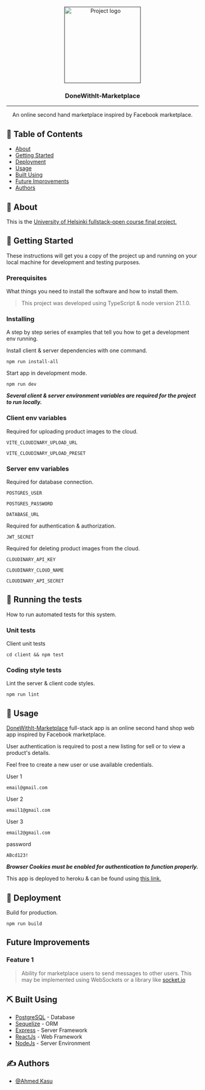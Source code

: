 <p align="center">
  <a href="" rel="noopener">
 <img width=200px height=200px src="https://i.imgur.com/6wj0hh6.jpg" alt="Project logo"></a>
</p>

<h3 align="center">DoneWithIt-Marketplace</h3>

---

<p align="center">  An online second hand marketplace inspired by Facebook marketplace.
    <br> 
</p>

## 📝 Table of Contents

- [About](#about)
- [Getting Started](#getting_started)
- [Deployment](#deployment)
- [Usage](#usage)
- [Built Using](#built_using)
- [Future Improvements](#future_improvements)
- [Authors](#authors)

## 🧐 About <a name = "about"></a>

This is the [University of Helsinki fullstack-open course final project.](https://github.com/fullstack-hy2020/misc/blob/master/project.md)

## 🏁 Getting Started <a name = "getting_started"></a>

These instructions will get you a copy of the project up and running on your local machine for development and testing purposes.

### Prerequisites

What things you need to install the software and how to install them.

> This project was developed using TypeScript & node version 21.1.0.

### Installing

A step by step series of examples that tell you how to get a development env running.

Install client & server dependencies with one command.

```
npm run install-all
```

Start app in development mode.

```
npm run dev
```

**_Several client & server environment variables are required for the project to run locally._**

### Client env variables

Required for uploading product images to the cloud.

```
VITE_CLOUDINARY_UPLOAD_URL
```

```
VITE_CLOUDINARY_UPLOAD_PRESET
```

### Server env variables

Required for database connection.

```
POSTGRES_USER
```

```
POSTGRES_PASSWORD
```

```
DATABASE_URL
```

Required for authentication & authorization.

```
JWT_SECRET
```

Required for deleting product images from the cloud.

```
CLOUDINARY_API_KEY
```

```
CLOUDINARY_CLOUD_NAME
```

```
CLOUDINARY_API_SECRET
```

## 🔧 Running the tests <a name = "tests"></a>

How to run automated tests for this system.

### Unit tests

Client unit tests

```
cd client && npm test
```

### Coding style tests

Lint the server & client code styles.

```
npm run lint
```

## 🎈 Usage <a name="usage"></a>

[DoneWithIt-Marketplace](https://donewithit-marketplace-6ab68864c928.herokuapp.com/) full-stack app is an online second hand shop web app inspired by Facebook marketplace.

User authentication is required to post a new listing for sell or to view a product's details.

Feel free to create a new user or use available credentials.

User 1

```
email@gmail.com
```

User 2

```
email1@gmail.com
```

User 3

```
email2@gmail.com
```

password

```
ABcd123!
```

**_Browser Cookies must be enabled for authentication to function properly._**

This app is deployed to heroku & can be found using [this link.](https://donewithit-marketplace-6ab68864c928.herokuapp.com/)

## 🚀 Deployment <a name = "deployment"></a>

Build for production.

```
npm run build
```

## Future Improvements <a name = "future_improvements"></a>

### Feature 1

> Ability for marketplace users to send messages to other users.
> This may be implemented using WebSockets or a library like [socket.io](https://socket.io/)

## ⛏️ Built Using <a name = "built_using"></a>

- [PostgreSQL](https://www.postgresql.org/) - Database
- [Sequelize](https://sequelize.org/) - ORM
- [Express](https://expressjs.com/) - Server Framework
- [ReactJs](https://react.dev/) - Web Framework
- [NodeJs](https://nodejs.org/en/) - Server Environment

## ✍️ Authors <a name = "authors"></a>

- [@Ahmed Kasu](https://github.com/AhmedKasu)
